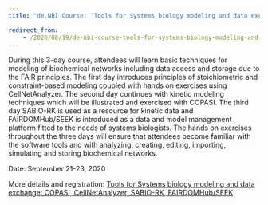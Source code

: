 ```yaml
---
title: "de.NBI Course: 'Tools for Systems biology modeling and data exchange: COPASI, CellNetAnalyzer, SABIO-RK, FAIRDOMHub/SEEK'"

redirect_from:
    - /2020/08/19/de-nbi-course-tools-for-systems-biology-modeling-and-data-exchange-copasi-cellnetanalyzer-sabio-rk-fairdomhub-seek/
---
```


During this 3-day course, attendees will learn basic techniques for modeling of biochemical networks 
including data access and storage due to the FAIR principles. 
The first day introduces principles of stoichiometric and constraint-based modeling coupled with hands on exercises 
using CellNetAnalyzer. The second day continues with kinetic modeling techniques which will be illustrated and exercised with COPASI. The third day SABIO-RK is used as a resource for kinetic data and FAIRDOMHub/SEEK is introduced as a data and model management platform fitted to the needs of systems biologists. The hands on exercises throughout the three days will ensure that attendees become familiar with the software tools and with analyzing, creating, editing, importing, simulating and storing biochemical networks.

Date: September 21-23, 2020

More details and registration: 
[Tools for Systems biology modeling and data exchange: COPASI, CellNetAnalyzer, SABIO-RK, FAIRDOMHub/SEEK](https://www.denbi.de/training/761-tools-for-systems-biology-modeling-and-data-exchange-copasi-cellnetanalyzer-sabio-rk-fairdomhub-seek-2020)